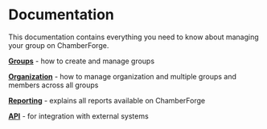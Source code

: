 # Documentation

This documentation contains everything you need to know about managing your group on ChamberForge.  

**[Groups](group.md)** - how to create and manage groups

**[Organization](organization.md)** - how to manage organization and multiple groups and members across all groups

**[Reporting](reporting.md)** - explains all reports available on ChamberForge

**[API](api.md)** - for integration with external systems


